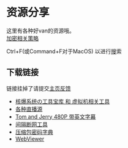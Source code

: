 # 资源分享
这里有各种好van的资源哦。<br>
[加密相关策略](/resource-share/rule)

Ctrl+F(或Command+F对于MacOS) 以进行[搜](/search.html)索

## 下载链接
链接挂掉了请提交[主页反馈](//github.com/kdXiaoyi/kdxiaoyi.github.io/issues/new/choose)
* [核爆系统の工具宝库 和 虚拟机相关工具](./sharing/boom-system)
* [各种直播源](./sharing/live-video)
* [Tom and Jerry 480P 带英文字幕](/resource-share/sharing/tom-and-jerry)
* [间隔断网工具](./sharing/stop-internet)
* [压缩包密码字典](https://kdx233.github.io/Passwords/)
* [WebViewer](/Project/WebViewer/)

<!-- * [数学工具箱](/blogs/2022/5) -->